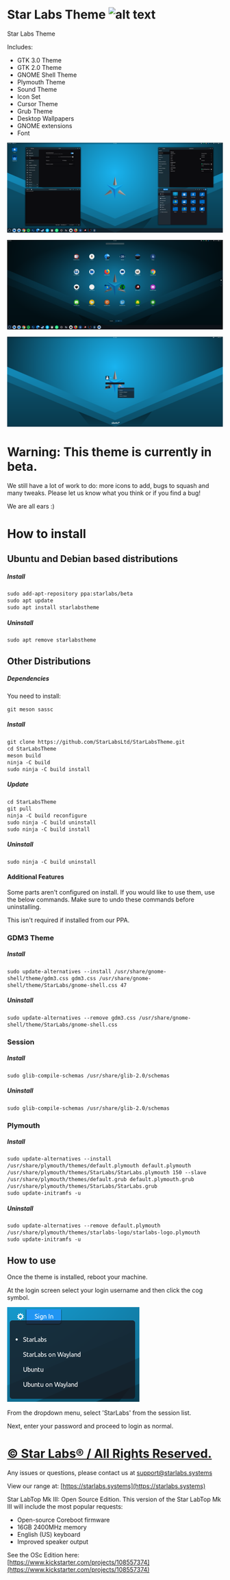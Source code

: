 # Star Labs Theme ![alt text](https://cdn.shopify.com/s/files/1/2059/5897/files/Star_50x.png?v=1513954416 "Star Labs Systems")
Star Labs Theme

Includes:
* GTK 3.0 Theme
* GTK 2.0 Theme
* GNOME Shell Theme
* Plymouth Theme
* Sound Theme
* Icon Set
* Cursor Theme
* Grub Theme
* Desktop Wallpapers
* GNOME extensions
* Font

![Desktop](Screenshots/Desktop.png)

![Dash](Screenshots/Dash.png)

![Session](Screenshots/Session.png)

# Warning: This theme is currently in beta.
We still have a lot of work to do: more icons to add, bugs to squash and many tweaks. Please let us know what you think or if you find a bug!

We are all ears :)

# How to install
## Ubuntu and Debian based distributions
##### Install
```
sudo add-apt-repository ppa:starlabs/beta
sudo apt update
sudo apt install starlabstheme
```
##### Uninstall
```
sudo apt remove starlabstheme
```


## Other Distributions
##### Dependencies
You need to install:
```
git meson sassc
```
##### Install
```
git clone https://github.com/StarLabsLtd/StarLabsTheme.git
cd StarLabsTheme
meson build
ninja -C build
sudo ninja -C build install
```
##### Update
```
cd StarLabsTheme
git pull
ninja -C build reconfigure
sudo ninja -C build uninstall
sudo ninja -C build install
```

##### Uninstall
```
sudo ninja -C build uninstall
```

#### Additional Features
Some parts aren't configured on install. If you would like to use them, use the below commands. Make sure to undo these commands before uninstalling.

This isn't required if installed from our PPA.
### GDM3 Theme
##### Install
```
sudo update-alternatives --install /usr/share/gnome-shell/theme/gdm3.css gdm3.css /usr/share/gnome-shell/theme/StarLabs/gnome-shell.css 47
```
##### Uninstall
```
sudo update-alternatives --remove gdm3.css /usr/share/gnome-shell/theme/StarLabs/gnome-shell.css
```
### Session
##### Install
```
sudo glib-compile-schemas /usr/share/glib-2.0/schemas
```
##### Uninstall
```
sudo glib-compile-schemas /usr/share/glib-2.0/schemas 
```

### Plymouth
##### Install
```
sudo update-alternatives --install /usr/share/plymouth/themes/default.plymouth default.plymouth /usr/share/plymouth/themes/StarLabs/StarLabs.plymouth 150 --slave /usr/share/plymouth/themes/default.grub default.plymouth.grub /usr/share/plymouth/themes/StarLabs/StarLabs.grub
sudo update-initramfs -u
```
##### Uninstall
```
sudo update-alternatives --remove default.plymouth /usr/share/plymouth/themes/starlabs-logo/starlabs-logo.plymouth
sudo update-initramfs -u
```

## How to use

Once the theme is installed, reboot your machine.

At the login screen select your login username and then click the cog symbol.

![Session](Screenshots/Session-cropped.png)

From the dropdown menu, select 'StarLabs' from the session list.

Next, enter your password and proceed to login as normal.

# [© Star Labs® / All Rights Reserved.](https://starlabs.systems)

Any issues or questions, please contact us at [support@starlabs.systems](mailto:supportstarlabs.systems)

View our range at: [https://starlabs.systems](https://starlabs.systems)

Star LabTop Mk III: Open Source Edition. This version of the Star LabTop Mk III will include the most popular requests:
+ Open-source Coreboot firmware
+ 16GB 2400MHz memory
+ English (US) keyboard
+ Improved speaker output

See the OSc Edition here: [https://www.kickstarter.com/projects/108557374](https://www.kickstarter.com/projects/108557374)


